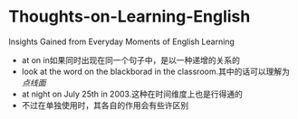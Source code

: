 # Thoughts-on-Learning-English
Insights Gained from Everyday Moments of English Learning<br>
<ul>
		<li>at on in如果同时出现在同一个句子中，是以一种递增的关系的</li>
		<li>look at the word on the blackborad in the classroom.其中的话可以理解为<span><em>点线面</em></span></li>
		<li>at night on July 25th in 2003.这种在时间维度上也是行得通的</li>
		<li>不过在单独使用时，其各自的作用会有些许区别</li>
</ul>
